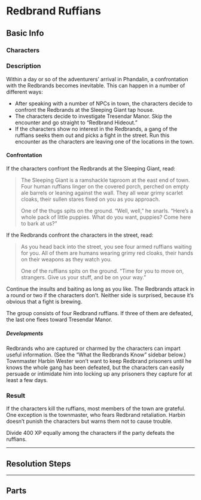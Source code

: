 # Redbrand Ruffians
## Basic Info
### Characters
### Description
Within a day or so of the adventurers’ arrival in Phandalin, a confrontation with the Redbrands becomes inevitable. This can happen in a number of different ways:

- After speaking with a number of NPCs in town, the characters decide to confront the Redbrands at the Sleeping Giant tap house.
- The characters decide to investigate Tresendar Manor. Skip the encounter and go straight to “Redbrand Hideout.”
- If the characters show no interest in the Redbrands, a gang of the ruffians seeks them out and picks a fight in the street. Run this encounter as the characters are leaving one of the locations in the town.

#### Confrontation

If the characters confront the Redbrands at the Sleeping Giant, read:

>The Sleeping Giant is a ramshackle taproom at the east end of town. Four human ruffians linger on the covered porch, perched on empty ale barrels or leaning against the wall. They all wear grimy scarlet cloaks, their sullen stares fixed on you as you approach.
>
>One of the thugs spits on the ground. “Well, well,” he snarls. “Here’s a whole pack of little puppies. What do you want, puppies? Come here to bark at us?”

If the Redbrands confront the characters in the street, read:

>As you head back into the street, you see four armed ruffians waiting for you. All of them are humans wearing grimy red cloaks, their hands on their weapons as they watch you.
>
>One of the ruffians spits on the ground. “Time for you to move on, strangers. Give us your stuff, and be on your way.”

Continue the insults and baiting as long as you like. The Redbrands attack in a round or two if the characters don’t. Neither side is surprised, because it’s obvious that a fight is brewing.

The group consists of four Redbrand ruffians. If three of them are defeated, the last one flees toward Tresendar Manor.
##### Developments

Redbrands who are captured or charmed by the characters can impart useful information. (See the “What the Redbrands Know” sidebar below.) Townmaster Harbin Wester won’t want to keep Redbrand prisoners until he knows the whole gang has been defeated, but the characters can easily persuade or intimidate him into locking up any prisoners they capture for at least a few days.

### Result
If the characters kill the ruffians, most members of the town are grateful. One exception is the townmaster, who fears Redbrand retaliation. Harbin doesn’t punish the characters but warns them not to cause trouble.

Divide 400 XP equally among the characters if the party defeats the ruffians.

___
## Resolution Steps
___
## Parts